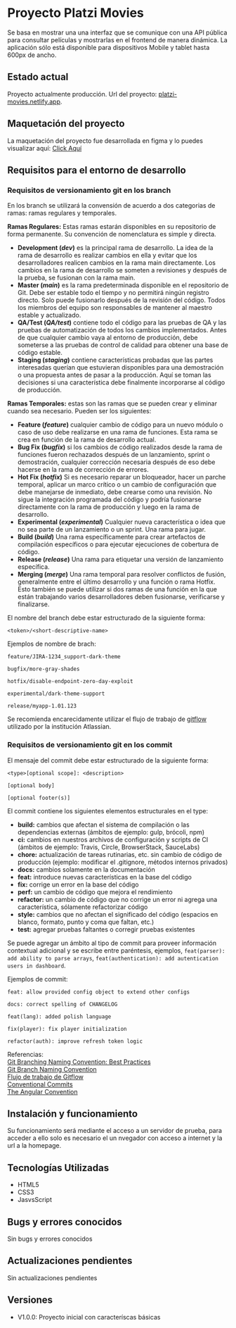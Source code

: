 # **Proyecto Platzi Movies**

Se basa en mostrar una una interfaz que se comunique con una API pública para consultar películas y mostrarlas en el frontend de manera dinámica. La aplicación sólo está disponible para dispositivos Mobile y tablet hasta 600px de ancho.

## **Estado actual**

Proyecto actualmente producción. Url del proyecto: [platzi-movies.netlify.app](https://platzi-movies.netlify.app/).

## **Maquetación del proyecto**

La maquetación del proyecto fue desarrollada en figma y lo puedes visualizar aquí: [Click Aquí](https://www.figma.com/file/AYlJHq4RwChusnwFzMSOjd/Platzi_Movies)

## **Requisitos para el entorno de desarrollo**

### **Requisitos de versionamiento git en los branch**

En los branch se utilizará la convensión de acuerdo a dos categorias de ramas: ramas regulares y temporales.

**Ramas Regulares:** Estas ramas estarán disponibles en su repositorio de forma permanente. Su convención de nomenclatura es simple y directa.

-   **Development (_dev_)** es la principal rama de desarrollo. La idea de la rama de desarrollo es realizar cambios en ella y evitar que los desarrolladores realicen cambios en la rama main directamente. Los cambios en la rama de desarrollo se someten a revisiones y después de la prueba, se fusionan con la rama main.
-   **Master (_main_)** es la rama predeterminada disponible en el repositorio de Git. Debe ser estable todo el tiempo y no permitirá ningún registro directo. Solo puede fusionarlo después de la revisión del código. Todos los miembros del equipo son responsables de mantener al maestro estable y actualizado.
-   **QA/Test (_QA/test_)** contiene todo el código para las pruebas de QA y las pruebas de automatización de todos los cambios implementados. Antes de que cualquier cambio vaya al entorno de producción, debe someterse a las pruebas de control de calidad para obtener una base de código estable.
-   **Staging (_staging_)** contiene características probadas que las partes interesadas querían que estuvieran disponibles para una demostración o una propuesta antes de pasar a la producción. Aquí se toman las decisiones si una característica debe finalmente incorporarse al código de producción.

**Ramas Temporales:** estas son las ramas que se pueden crear y eliminar cuando sea necesario. Pueden ser los siguientes:

-   **Feature (_feature_)** cualquier cambio de código para un nuevo módulo o caso de uso debe realizarse en una rama de funciones. Esta rama se crea en función de la rama de desarrollo actual.
-   **Bug Fix (_bugfix_)** si los cambios de código realizados desde la rama de funciones fueron rechazados después de un lanzamiento, sprint o demostración, cualquier corrección necesaria después de eso debe hacerse en la rama de corrección de errores.
-   **Hot Fix (_hotfix_)** Si es necesario reparar un bloqueador, hacer un parche temporal, aplicar un marco crítico o un cambio de configuración que debe manejarse de inmediato, debe crearse como una revisión. No sigue la integración programada del código y podría fusionarse directamente con la rama de producción y luego en la rama de desarrollo.
-   **Experimental (_experimental_)** Cualquier nueva característica o idea que no sea parte de un lanzamiento o un sprint. Una rama para jugar.
-   **Build (_build_)** Una rama específicamente para crear artefactos de compilación específicos o para ejecutar ejecuciones de cobertura de código.
-   **Release (_release_)** Una rama para etiquetar una versión de lanzamiento específica.
-   **Merging (_merge_)** Una rama temporal para resolver conflictos de fusión, generalmente entre el último desarrollo y una función o rama Hotfix. Esto también se puede utilizar si dos ramas de una función en la que están trabajando varios desarrolladores deben fusionarse, verificarse y finalizarse.

El nombre del branch debe estar estructurado de la siguiente forma:

```
<token>/<short-descriptive-name>
```

Ejemplos de nombre de brach:

```
feature/JIRA-1234_support-dark-theme
```

```
bugfix/more-gray-shades
```

```
hotfix/disable-endpoint-zero-day-exploit
```

```
experimental/dark-theme-support
```

```
release/myapp-1.01.123
```

Se recomienda encarecidamente utilizar el flujo de trabajo de [gitflow](https://www.atlassian.com/es/git/tutorials/comparing-workflows/gitflow-workflow) utilizado por la institución Atlassian.

### **Requisitos de versionamiento git en los commit**

El mensaje del commit debe estar estructurado de la siguiente forma:

```
<type>[optional scope]: <description>

[optional body]

[optional footer(s)]
```

El commit contiene los siguientes elementos estructurales en el type:

-   **build:** cambios que afectan el sistema de compilación o las dependencias externas (ámbitos de ejemplo: gulp, brócoli, npm)
-   **ci:** cambios en nuestros archivos de configuración y scripts de CI (ámbitos de ejemplo: Travis, Circle, BrowserStack, SauceLabs)
-   **chore:** actualización de tareas rutinarias, etc. sin cambio de código de producción (ejemplo: modificar el .gitignore, métodos internos privados)
-   **docs:** cambios solamente en la documentación
-   **feat:** introduce nuevas características en la base del código
-   **fix:** corrige un error en la base del código
-   **perf:** un cambio de código que mejora el rendimiento
-   **refactor:** un cambio de código que no corrige un error ni agrega una característica, sólamente refactorizar código
-   **style:** cambios que no afectan el significado del código (espacios en blanco, formato, punto y coma que faltan, etc.)
-   **test:** agregar pruebas faltantes o corregir pruebas existentes

Se puede agregar un ámbito al tipo de commit para proveer información contextual adicional y se escribe entre paréntesis, ejemplos, `feat(parser): add ability to parse arrays`, `feat(authentication): add autentication users in dashboard`.

Ejemplos de commit:

```
feat: allow provided config object to extend other configs
```

```
docs: correct spelling of CHANGELOG
```

```
feat(lang): added polish language
```

```
fix(player): fix player initialization
```

```
refactor(auth): improve refresh token logic
```

Referencias:  
[Git Branching Naming Convention: Best Practices](https://codingsight.com/git-branching-naming-convention-best-practices/)  
[Git Branch Naming Convention](https://dev.to/couchcamote/git-branching-name-convention-cch)  
[Flujo de trabajo de Gitflow](https://www.atlassian.com/es/git/tutorials/comparing-workflows/gitflow-workflow)  
[Conventional Commits](https://www.conventionalcommits.org/en/v1.0.0/)  
[The Angular Convention](https://github.com/angular/angular/blob/22b96b9/CONTRIBUTING.md#-commit-message-guidelines)

## **Instalación y funcionamiento**

Su funcionamiento será mediante el acceso a un servidor de prueba, para acceder a ello solo es necesario el un nvegador con acceso a internet y la url a la homepage.

## **Tecnologías Utilizadas**

-   HTML5
-   CSS3
-   JasvsScript

## **Bugs y errores conocidos**

Sin bugs y errores conocidos

## **Actualizaciones pendientes**

Sin actualizaciones pendientes

## **Versiones**

-   V1.0.0: Proyecto inicial con caracteríscas básicas
